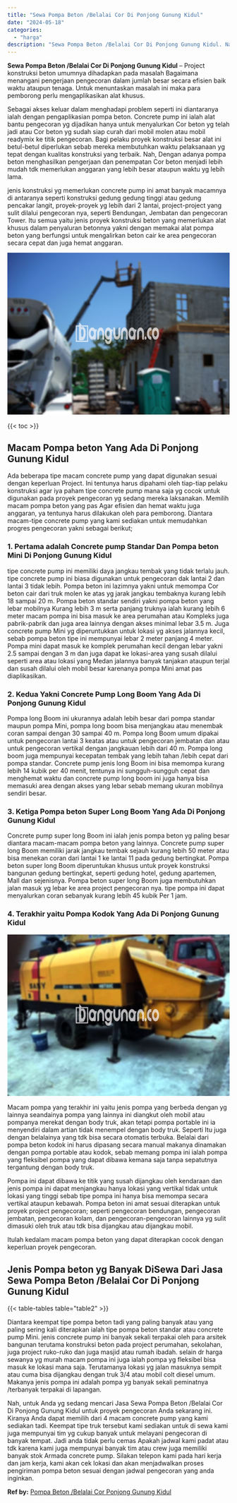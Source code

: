```yaml
---
title: "Sewa Pompa Beton /Belalai Cor Di Ponjong Gunung Kidul"
date: "2024-05-18"
categories: 
  - "harga"
description: "Sewa Pompa Beton /Belalai Cor Di Ponjong Gunung Kidul. Nah, untuk Anda yg sedang mencari Jasa Sewa Pompa Beton /Belalai Cor Di Ponjong Gunung Kidul untuk pro..."
---
```


**Sewa Pompa Beton /Belalai Cor Di Ponjong Gunung Kidul** – Project konstruksi beton umumnya dihadapkan pada masalah Bagaimana menangani pengerjaan pengecoran dalam jumlah besar secara efisien baik waktu ataupun tenaga. Untuk menuntaskan masalah ini maka para pemborong perlu mengaplikasikan alat khusus.

Sebagai akses keluar dalam menghadapi problem seperti ini diantaranya ialah dengan pengaplikasian pompa beton. Concrete pump ini ialah alat bantu pengecoran yg dijadikan hanya untuk menyalurkan Cor beton yg telah jadi atau Cor beton yg sudah siap curah dari mobil molen atau mobil readymix ke titik pengecoran. Bagi pelaku proyek konstruksi besar alat ini betul-betul diperlukan sebab mereka membutuhkan waktu pelaksanaan yg tepat dengan kualitas konstruksi yang terbaik. Nah, Dengan adanya pompa beton menghasilkan pengerjaan dan penempatan Cor beton menjadi lebih mudah tdk memerlukan anggaran yang lebih besar ataupun waktu yg lebih lama.

jenis konstruksi yg memerlukan concrete pump ini amat banyak macamnya di antaranya seperti konstruksi gedung gedung tinggi atau gedung pencakar langit, proyek-proyek yg lebih dari 2 lantai, project-project yang sulit dilalui pengecoran nya, seperti Bendungan, Jembatan dan pengecoran Tower. Itu semua yaitu jenis proyek konstruksi beton yang memerlukan alat khusus dalam penyaluran betonnya yakni dengan memakai alat pompa beton yang berfungsi untuk mengalirkan beton cair ke area pengecoran secara cepat dan juga hemat anggaran.

![Sewa Pompa Beton /Belalai Cor Di Ponjong Gunung Kidul](/images/sewa-concrete-pump-14.png)

{{< toc >}}

## Macam Pompa beton Yang Ada Di Ponjong Gunung Kidul

Ada beberapa tipe macam concrete pump yang dapat digunakan sesuai dengan keperluan Project. Ini tentunya harus dipahami oleh tiap-tiap pelaku konstruksi agar iya paham tipe concrete pump mana saja yg cocok untuk digunakan pada proyek pengecoran yg sedang mereka laksanakan. Memilih macam pompa beton yang pas Agar efisien dan hemat waktu juga anggaran, ya tentunya harus dilakukan oleh para pemborong. Diantara macam-tipe concrete pump yang kami sediakan untuk memudahkan progres pengecoran yakni sebagai berikut;

### 1\. Pertama adalah Concrete pump Standar Dan Pompa beton Mini Di Ponjong Gunung Kidul

tipe concrete pump ini memiliki daya jangkau tembak yang tidak terlalu jauh. tipe concrete pump ini biasa digunakan untuk pengecoran dak lantai 2 dan lantai 3 tidak lebih. Pompa beton ini lazimnya yakni untuk memompa Cor beton cair dari truk molen ke atas yg jarak jangkau tembaknya kurang lebih 18 sampai 20 m. Pompa beton standar sendiri yakni pompa beton yang lebar mobilnya Kurang lebih 3 m serta panjang truknya ialah kurang lebih 6 meter macam pompa ini bisa masuk ke area perumahan atau Kompleks juga pabrik-pabrik dan juga area lainnya dengan akses minimal lebar 3.5 m. Juga concrete pump Mini yg diperuntukkan untuk lokasi yg akses jalannya kecil, sebab pompa beton tipe ini mempunyai lebar 2 meter panjang 4 meter. Pompa mini dapat masuk ke komplek perumahan kecil dengan lebar yakni 2.5 sampai dengan 3 m dan juga dapat ke lokasi-area yang susah dilalui seperti area atau lokasi yang Medan jalannya banyak tanjakan ataupun terjal dan susah dilalui oleh mobil besar karenanya pompa Mini amat pas diaplikasikan.

### 2\. Kedua Yakni Concrete Pump Long Boom Yang Ada Di Ponjong Gunung Kidul

Pompa long Boom ini ukurannya adalah lebih besar dari pompa standar maupun pompa Mini, pompa long boom bisa menjangkau atau menembak coran sampai dengan 30 sampai 40 m. Pompa long Boom umum dipakai untuk pengecoran lantai 3 keatas atau untuk pengecoran jembatan dan atau untuk pengecoran vertikal dengan jangkauan lebih dari 40 m. Pompa long boom juga mempunyai kecepatan tembak yang lebih tahan /lebih cepat dari pompa standar. Concrete pump jenis long Boom ini bisa memompa kurang lebih 14 kubik per 40 menit, tentunya ini sungguh-sungguh cepat dan menghemat waktu dan concrete pump long boom ini juga hanya bisa memasuki area dengan akses yang lebar sebab memang ukuran mobilnya sendiri besar.

### 3\. Ketiga Pompa beton Super Long Boom Yang Ada Di Ponjong Gunung Kidul

Concrete pump super long Boom ini ialah jenis pompa beton yg paling besar diantara macam-macam pompa beton yang lainnya. Concrete pump super long Boom memiliki jarak jangkau tembak sejauh kurang lebih 50 meter atau bisa menekan coran dari lantai 1 ke lantai 11 pada gedung bertingkat. Pompa beton super long Boom diperuntukan khusus untuk proyek konstruksi bangunan gedung bertingkat, seperti gedung hotel, gedung apartemen, Mall dan sejenisnya. Pompa beton super long Boom juga membutuhkan jalan masuk yg lebar ke area project pengecoran nya. tipe pompa ini dapat menyalurkan coran sebanyak kurang lebih 45 kubik Per 1 jam.

### 4\. Terakhir yaitu Pompa Kodok Yang Ada Di Ponjong Gunung Kidul

![Sewa Pompa Beton /Belalai Cor Di Ponjong Gunung Kidul](/images/sewa-concrete-pump-29.png)

Macam pompa yang terakhir ini yaitu jenis pompa yang berbeda dengan yg lainnya seandainya pompa yang lainnya ini diangkut oleh mobil atau pompanya merekat dengan body truk, akan tetapi pompa portable ini ia menyendiri dalam artian tidak menempel dengan body truk. Seperti Itu juga dengan belalainya yang tdk bisa secara otomatis terbuka. Belalai dari pompa beton kodok ini harus dipasang secara manual makanya dinamakan dengan pompa portable atau kodok, sebab memang pompa ini ialah pompa yang fleksibel pompa yang dapat dibawa kemana saja tanpa sepatutnya tergantung dengan body truk.

Pompa ini dapat dibawa ke titik yang susah dijangkau oleh kendaraan dan jenis pompa ini dapat menjangkau hanya lokasi yang vertikal tidak untuk lokasi yang tinggi sebab tipe pompa ini hanya bisa memompa secara vertikal ataupun kebawah. Pompa beton ini amat sesuai diterapkan untuk proyek project pengecoran; seperti pengecoran bendungan, pengecoran jembatan, pengecoran kolam, dan pengecoran-pengecoran lainnya yg sulit dimasuki oleh truk atau tdk bisa dijangkau atau dijangkau mobil.

Itulah kedalam macam pompa beton yang dapat diterapkan cocok dengan keperluan proyek pengecoran.

## Jenis Pompa beton yg Banyak DiSewa Dari Jasa Sewa Pompa Beton /Belalai Cor Di Ponjong Gunung Kidul

{{< table-tables table="table2" >}}

Diantara keempat tipe pompa beton tadi yang paling banyak atau yang paling sering kali diterapkan ialah tipe pompa beton standar atau concrete pump Mini. jenis concrete pump ini banyak sekali terpakai oleh para arsitek bangunan terutama konstruksi beton pada project perumahan, sekolahan, juga project ruko-ruko dan juga masjid atau rumah ibadah. selain dr harga sewanya yg murah macam pompa ini juga ialah pompa yg fleksibel bisa masuk ke lokasi mana saja. Terutamanya lokasi yg jalan masuknya sempit atau cuma bisa dijangkau dengan truk 3/4 atau mobil colt diesel umum. Makanya jenis pompa ini adalah pompa yg banyak sekali peminatnya /terbanyak terpakai di lapangan.

Nah, untuk Anda yg sedang mencari Jasa Sewa Pompa Beton /Belalai Cor Di Ponjong Gunung Kidul untuk proyek pengecoran Anda sekarang ini. Kiranya Anda dapat memilih dari 4 macam concrete pump yang kami sediakan tadi. Keempat tipe truk tersebut kami sediakan untuk di sewa kami juga mempunyai tim yg cukup banyak untuk melayani pengecoran di banyak tempat. Jadi anda tidak perlu cemas Apakah jadwal kami padat atau tdk karena kami juga mempunyai banyak tim atau crew juga memiliki banyak stok Armada concrete pump. Silakan telepon kami pada hari kerja dan jam kerja, kami akan cek lokasi dan akan menjadwalkan proses pengiriman pompa beton sesuai dengan jadwal pengecoran yang anda inginkan.

**Ref by:** [Pompa Beton /Belalai Cor Ponjong Gunung Kidul](https://id.wikipedia.org/wiki/Pompa)
